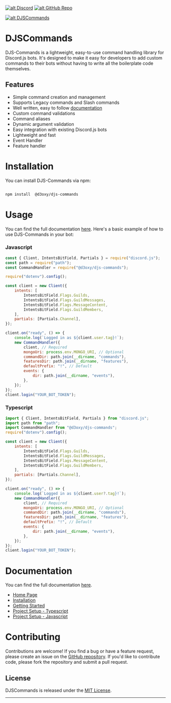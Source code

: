 <a  href='https://discord.com/invite/Stc5W333bq'  target='_blank'>![alt Discord](https://img.shields.io/discord/756751516169142323?color=7289da&logo=discord&logoColor=white)</a> <a  href='https://github.com/D3OXY/'  target='_blank'>![alt GitHub Repo](https://img.shields.io/github/stars/D3OXY/djs-commands?style=social)</a>

<a  href='https://nodei.co/npm/@d3oxy/djs-commands/'  target='_blank'>![alt DJSCommands](https://nodei.co/npm/@d3oxy/djs-commands.png)</a>

# DJSCommands

DJS-Commands is a lightweight, easy-to-use command handling library for Discord.js bots. It's designed to make it easy for developers to add custom commands to their bots without having to write all the boilerplate code themselves.

## Features

-   Simple command creation and management
-   Supports Legacy commands and Slash commands
-   Well written, easy to follow [documentation](https://djscommands.deoxy.dev)
-   Custom command validations
-   Command aliases
-   Dynamic argument validation
-   Easy integration with existing Discord.js bots
-   Lightweight and fast
-   Event Handler
-   Feature handler

# Installation

You can install DJS-Commands via npm:

```bash

npm install  @d3oxy/djs-commands

```

# Usage

You can find the full documentation [here](https://djscommands.deoxy.dev).
Here's a basic example of how to use DJS-Commands in your bot:

### Javascript

```js
const { Client, IntentsBitField, Partials } = require("discord.js");
const path = require("path");
const CommandHandler = require("@d3oxy/djs-commands");

require("dotenv").config();

const client = new Client({
    intents: [
        IntentsBitField.Flags.Guilds,
        IntentsBitField.Flags.GuildMessages,
        IntentsBitField.Flags.MessageContent,
        IntentsBitField.Flags.GuildMembers,
    ],
    partials: [Partials.Channel],
});

client.on("ready", () => {
    console.log(`Logged in as ${client.user.tag}!`);
    new CommandHandler({
        client, // Required
        mongoUri: process.env.MONGO_URI, // Optional
        commandDir: path.join(__dirname, "commands"),
        featuresDir: path.join(__dirname, "features"),
        defaultPrefix: "!", // Default
        events: {
            dir: path.join(__dirname, "events"),
        },
    });
});
client.login("YOUR_BOT_TOKEN");
```

### Typescript

```js
import { Client, IntentsBitField, Partials } from "discord.js";
import path from "path";
import CommandHandler from "@d3oxy/djs-commands";
require("dotenv").config();

const client = new Client({
    intents: [
        IntentsBitField.Flags.Guilds,
        IntentsBitField.Flags.GuildMessages,
        IntentsBitField.Flags.MessageContent,
        IntentsBitField.Flags.GuildMembers,
    ],
    partials: [Partials.Channel],
});

client.on("ready", () => {
    console.log(`Logged in as ${client.user?.tag}!`);
    new CommandHandler({
        client, // Required
        mongoUri: process.env.MONGO_URI, // Optional
        commandDir: path.join(__dirname, "commands"),
        featuresDir: path.join(__dirname, "features"),
        defaultPrefix: "!", // Default
        events: {
            dir: path.join(__dirname, "events"),
        },
    });
});
client.login("YOUR_BOT_TOKEN");
```

# Documentation

You can find the full documentation [here](https://djscommands.deoxy.dev).

-   [Home Page](https://djscommands.deoxy.dev)
-   [Installation](https://djscommands.deoxy.dev/getting-started/installation)
-   [Getting Started](https://djscommands.deoxy.dev/getting-started)
-   [Project Setup - Typescript](https://djscommands.deoxy.dev/getting-started/project-setup-typescript)
-   [Project Setup - Javascript](https://djscommands.deoxy.dev/getting-started/project-setup-javascript)

# Contributing

Contributions are welcome! If you find a bug or have a feature request, please create an issue on the [GitHub repository](https://github.com/D3oxy/djs-commands/issues). If you'd like to contribute code, please fork the repository and submit a pull request.

## License

DJSCommands is released under the [MIT License](https://github.com/D3oxy/djs-commands/blob/main/LICENSE).

---
